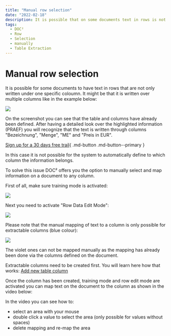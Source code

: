 ```yaml
---
title: "Manual row selection"
date: "2022-02-18"
description: It is possible that on some documents text in rows is not only written under one column. It might happen that it is written through different columns. Here is how rows can be selected manually in DOC².
tags:
  - DOC²
  - Row
  - Selection
  - manually
  - Table Extraction
---
```


# Manual row selection

It is possible for some documents to have text in rows that are not only written under one specific coloumn. It might be that it is written over multiple columns like in the example below:

![](/_images/doc2/image-10-1024x606.png)

On the screenshot you can see that the table and columns have already been defined. After having a detailed look over the highlighted information (PRAEF) you will recognize that the text is written through columns "Bezeichnung", "Menge", "ME" and "Preis in EUR".

[Sign up for a 30 days free trail](https://app.polydocs.io){ .md-button .md-button--primary }

In this case it is not possible for the system to automatically define to which column the information belongs.

To solve this issue DOC² offers you the option to manually select and map information on a document to any column.

First of all, make sure training mode is activated:

![](/_images/doc2/image-11.png)

Next you need to activate "Row Data Edit Mode":

![](/_images/doc2/image-13-1024x314.png)

Please note that the manual mapping of text to a column is only possible for extractable columns (blue colour):

![](/_images/doc2/image-14-1024x669.png)

The violet ones can not be mapped manually as the mapping has already been done via the columns defined on the document.

Extractable columns need to be created first. You will learn here how that works: [Add new table column](/doc2/table/add-new-table-column/)

Once the column has been created, training mode and row edit mode are activated you can map text on the document to the column as shown in the video below:

In the video you can see how to:

- select an area with your mouse
- double click a value to select the area (only possible for values without spaces)
- delete mapping and re-map the area
